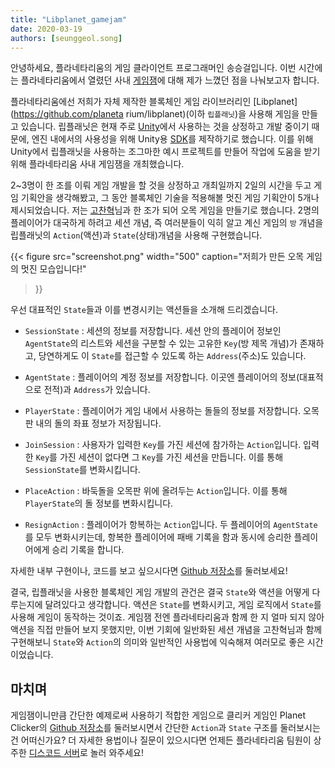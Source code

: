 ```yaml
---
title: "Libplanet_gamejam"
date: 2020-03-19
authors: [seunggeol.song]
---
```


안녕하세요, 플라네타리움의 게임 클라이언트 프로그래머인 송승걸입니다. 이번 시간에는 플라네타리움에서 열렸던 사내 [게임잼](https://en.wikipedia.org/wiki/Game_jam)에 대해 제가 느꼈던 점을 나눠보고자 합니다.

플라네타리움에선 저희가 자체 제작한 블록체인 게임 라이브러리인 [Libplanet](https://github.com/planeta   rium/libplanet)(이하 `립플래닛`)을 사용해 게임을 만들고 있습니다. 립플래닛은 현재 주로 [Unity](https://en.wikipedia.org/wiki/Unity_(game_engine))에서 사용하는 것을 상정하고 개발 중이기 때문에, 엔진 내에서의 사용성을 위해 Unity용 [SDK](https://en.wikipedia.org/wiki/Software_development_kit)를 제작하기로 했습니다. 이를 위해 Unity에서 립플래닛을 사용하는 조그마한 예시 프로젝트를 만들어 작업에 도움을 받기 위해 플라네타리움 사내 게임잼을 개최했습니다.

2~3명이 한 조를 이뤄 게임 개발을 할 것을 상정하고 개최일까지 2일의 시간을 두고 게임 기획안을 생각해봤고, 그 동안 블록체인 기술을 적용해볼 멋진 게임 기획안이 5개나 제시되었습니다. 저는 [고찬혁](https://github.com/limebell)님과 한 조가 되어 오목 게임을 만들기로 했습니다. 2명의 플레이어가 대국하게 하려고 세션 개념, 즉 여러분들이 익히 알고 계신 게임의 `방` 개념을 립플래닛의 `Action`(액션)과 `State`(상태)개념을 사용해 구현했습니다.

{{<
figure
  src="screenshot.png"
  width="500"
  caption="저희가 만든 오목 게임의 멋진 모습입니다!"
>}}

우선 대표적인 `State`들과 이를 변경시키는 액션들을 소개해 드리겠습니다.

- `SessionState` : 세션의 정보를 저장합니다. 세션 안의 플레이어 정보인 `AgentState`의 리스트와 세션을 구분할 수 있는 고유한 `Key`(방 제목 개념)가 존재하고, 당연하게도 이 `State`를 접근할 수 있도록 하는 `Address`(주소)도 있습니다.

- `AgentState` : 플레이어의 계정 정보를 저장합니다. 이곳엔 플레이어의 정보(대표적으로 전적)과 `Address`가 있습니다.

- `PlayerState` : 플레이어가 게임 내에서 사용하는 돌들의 정보를 저장합니다. 오목판 내의 돌의 좌표 정보가 저장됩니다.

- `JoinSession` : 사용자가 입력한 `Key`를 가진 세션에 참가하는 `Action`입니다. 입력한 `Key`를 가진 세션이 없다면 그 `Key`를 가진 세션을 만듭니다. 이를 통해 `SessionState`를 변화시킵니다.

- `PlaceAction` : 바둑돌을 오목판 위에 올려두는 `Action`입니다. 이를 통해 `PlayerState`의 돌 정보를 변화시킵니다.

- `ResignAction` : 플레이어가 항복하는 `Action`입니다. 두 플레이어의 `AgentState`를 모두 변화시키는데, 항복한 플레이어에 패배 기록을 함과 동시에 승리한 플레이어에게 승리 기록을 합니다.

자세한 내부 구현이나, 코드를 보고 싶으시다면 [Github 저장소](https://github.com/planetarium/planet-omok)를 둘러보세요!

결국, 립플래닛을 사용한 블록체인 게임 개발의 관건은 결국 `State`와 액션을 어떻게 다루는지에 달려있다고 생각합니다. 액션은 `State`를 변화시키고, 게임 로직에서 `State`를 사용해 게임이 동작하는 것이죠. 게임잼 전엔 플라네타리움과 함께 한 지 얼마 되지 않아 액션을 직접 만들어 보지 못했지만, 이번 기회에 일반화된 세션 개념을 고찬혁님과 함께 구현해보니 `State`와 `Action`의 의미와 일반적인 사용법에 익숙해져 여러모로 좋은 시간이었습니다.

마치며
---

게임잼이니만큼 간단한 예제로써 사용하기 적합한 게임으로 클리커 게임인 Planet Clicker의 [Github 저장소](https://github.com/planetarium/planet-clicker)를 둘러보시면서 간단한 `Action`과 `State` 구조를 둘러보시는 건 어떠신가요? 더 자세한 용법이나 질문이 있으시다면 언제든 플라네타리움 팀원이 상주한 [디스코드 서버](https://discord.gg/planetarium)로 놀러 와주세요!
